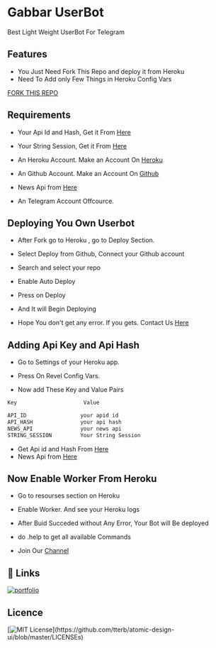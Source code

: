 
# Gabbar UserBot

Best Light Weight UserBot For Telegram


## Features

- You Just Need Fork This Repo and deploy it from Heroku
- Need To Add only Few Things in Heroku Config Vars

[FORK THIS REPO](https://github.com/devil-shiva/userbot/fork)
  
## Requirements

- Your Api Id and Hash, Get it From [Here](https://my.telegram.org)

- Your String Session, Get it From [Here](https://replit.com/@Raavann/Gabbar-UserBot)

- An Heroku Account. Make an Account On [Heroku](https://signup.heroku.com/login)

- An Github Account. Make an Account On [Github](https://github.com)

- News Api from [Here](https://newsapi.org/)

- An Telegram Account Offcource.

## Deploying You Own Userbot

- After Fork go to Heroku , go to Deploy Section.

- Select Deploy from Github, Connect your Github account

- Search and select your repo

- Enable Auto Deploy

- Press on Deploy

- And It will Begin Deploying

- Hope You don't get any error. If you gets. Contact Us [Here](https://t.me/team_hacktwist)

## Adding Api Key and Api Hash
- Go to Settings of your Heroku app.

- Press On Revel Config Vars.

- Now add These Key and Value Pairs

```bash
Key                     Value

API_ID                 your apid id
API_HASH               your api hash
NEWS_API               your news api
STRING_SESSION         Your String Session
```

- Get Api id and Hash From [Here](https://my.telegram.org)
- News Api from [Here](https://newsapi.org/)

## Now Enable Worker From Heroku

- Go to resourses section on Heroku

- Enable Worker. And see your Heroku logs

- After Buid Succeded without Any Error, Your Bot will Be deployed

- do .help to get all available Commands

- Join Our [Channel](https://t.me/team_hacktwist)


## 🔗 Links
[![portfolio](https://img.shields.io/badge/my_portfolio-000?style=for-the-badge&logo=ko-fi&logoColor=white)](https://devil-shiva.github.io/lucifer.github.io/)


  
## Licence
[![MIT License](https://img.shields.io/apm/l/atomic-design-ui.svg?)](https://github.com/tterb/atomic-design-ui/blob/master/LICENSEs)

  

